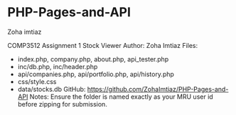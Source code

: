 # PHP-Pages-and-API
Zoha imtiaz 

COMP3512 Assignment 1 Stock Viewer
Author: Zoha Imtiaz
Files:
- index.php, company.php, about.php, api_tester.php
- inc/db.php, inc/header.php
- api/companies.php, api/portfolio.php, api/history.php
- css/style.css
- data/stocks.db
GitHub: https://github.com/ZohaImtiaz/PHP-Pages-and-API
Notes: Ensure the folder is named exactly as your MRU user id before zipping for submission.

